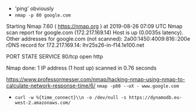 
* 'ping' obviously
* `nmap -p 80 google.com`

Starting Nmap 7.60 ( https://nmap.org ) at 2019-08-26 07:09 UTC
Nmap scan report for google.com (172.217.169.14)
Host is up (0.0035s latency).
Other addresses for google.com (not scanned): 2a00:1450:4009:816::200e
rDNS record for 172.217.169.14: lhr25s26-in-f14.1e100.net

PORT   STATE SERVICE
80/tcp open  http

Nmap done: 1 IP address (1 host up) scanned in 0.76 seconds


https://www.professormesser.com/nmap/hacking-nmap-using-nmap-to-calculate-network-response-time/6/
`nmap -p80 --oX - www.google.com`

* `curl -w %{time_connect}\\n -o /dev/null -s https://dynamodb.eu-west-2.amazonaws.com/`

